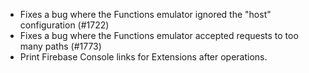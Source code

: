 * Fixes a bug where the Functions emulator ignored the "host" configuration (#1722)
* Fixes a bug where the Functions emulator accepted requests to too many paths (#1773)
* Print Firebase Console links for Extensions after operations.
